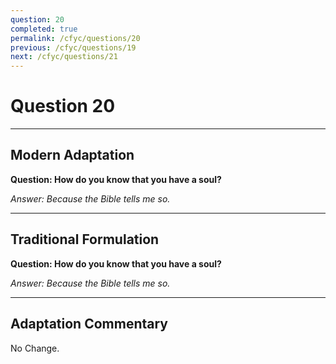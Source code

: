 ```yaml
---
question: 20
completed: true
permalink: /cfyc/questions/20
previous: /cfyc/questions/19
next: /cfyc/questions/21
---
```

# Question 20

---
## Modern Adaptation
**Question: How do you know that you have a soul?**

*Answer: Because the Bible tells me so.*

---
## Traditional Formulation
**Question: How do you know that you have a soul?**

*Answer: Because the Bible tells me so.*

---
## Adaptation Commentary
No Change.